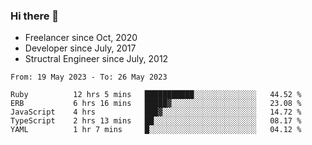 ### Hi there 👋

- Freelancer since Oct, 2020
- Developer since July, 2017
- Structral Engineer since July, 2012

<!--START_SECTION:waka-->

```text
From: 19 May 2023 - To: 26 May 2023

Ruby          12 hrs 5 mins   ███████████░░░░░░░░░░░░░░   44.52 %
ERB           6 hrs 16 mins   █████▓░░░░░░░░░░░░░░░░░░░   23.08 %
JavaScript    4 hrs           ███▓░░░░░░░░░░░░░░░░░░░░░   14.72 %
TypeScript    2 hrs 13 mins   ██░░░░░░░░░░░░░░░░░░░░░░░   08.17 %
YAML          1 hr 7 mins     █░░░░░░░░░░░░░░░░░░░░░░░░   04.12 %
```

<!--END_SECTION:waka-->
